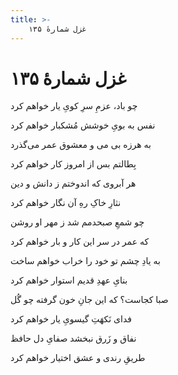 ```yaml
---
title: >-
    غزل شمارهٔ ۱۳۵
---
```

# غزل شمارهٔ ۱۳۵

<div class="b" id="bn1"><div class="m1"><p>چو باد، عزمِ سرِ کویِ یار خواهم کرد</p></div>
<div class="m2"><p>نفس به بویِ خوشش مُشکبار خواهم کرد</p></div></div>
<div class="b" id="bn2"><div class="m1"><p>به هرزه بی می و معشوق عمر می‌گذرد</p></div>
<div class="m2"><p>بِطالتم بس از امروز کار خواهم کرد</p></div></div>
<div class="b" id="bn3"><div class="m1"><p>هر آبروی که اندوختم ز دانش و دین</p></div>
<div class="m2"><p>نثارِ خاکِ رهِ آن نگار خواهم کرد</p></div></div>
<div class="b" id="bn4"><div class="m1"><p>چو شمعِ صبحدمم شد ز مهر او روشن</p></div>
<div class="m2"><p>که عمر در سر این کار و بار خواهم کرد</p></div></div>
<div class="b" id="bn5"><div class="m1"><p>به یادِ چشم تو خود را خراب خواهم ساخت</p></div>
<div class="m2"><p>بنایِ عهدِ قدیم استوار خواهم کرد</p></div></div>
<div class="b" id="bn6"><div class="m1"><p>صبا کجاست؟ که این جانِ خون گرفته چو گُل</p></div>
<div class="m2"><p>فدای نَکهَتِ گیسویِ یار خواهم کرد</p></div></div>
<div class="b" id="bn7"><div class="m1"><p>نفاق و زَرق نبخشد صفایِ دل حافظ</p></div>
<div class="m2"><p>طریقِ رندی و عشق اختیار خواهم کرد</p></div></div>